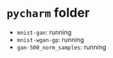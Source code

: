 # `pycharm` folder



* `mnist-gan`: running
* `mnist-wgan-gp`: running
* `gan-500_norm_samples`: running


